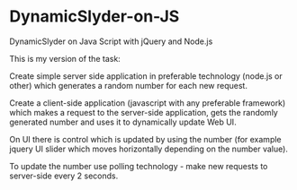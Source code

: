 # DynamicSlyder-on-JS
DynamicSlyder on Java Script with jQuery and Node.js

This is my version of the task:

Create simple server side application in preferable technology (node.js or other) which generates a random number for each new request.

Create a client-side application (javascript with any preferable framework) which makes a request to the server-side application, gets the randomly generated number and uses it to dynamically update Web UI.

On UI there is control which is updated by using the number (for example jquery UI slider which moves horizontally depending on the number value).

To update the number use polling technology - make new requests to server-side every 2 seconds.
